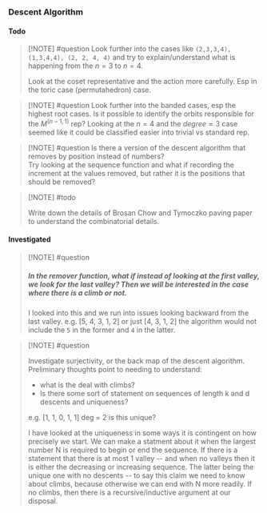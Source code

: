 
### Descent Algorithm 

#### Todo

> [!NOTE] #question
> Look further into the cases like `(2,3,3,4), (1,3,4,4), (2, 2, 4, 4)` and try to explain/understand what is happening from the $n=3$ to $n=4$.  
> 
> Look at the coset representative and the action more carefully.  Esp in the toric case (permutahedron) case.


> [!NOTE] #question
> Look further into the banded cases, esp the highest root cases.  Is it possible to identify the orbits responsible for the $M^(n-1, 1)$ rep?
> Looking at the $n=4$ and the $degree = 3$ case seemed like it could be classified easier into trivial vs standard rep.   


> [!NOTE] #question
> Is there a version of the descent algorithm that removes by position instead of numbers?  
> Try looking at the sequence function and what if recording the increment at the values removed, but rather it is the positions that should be removed?

> [!NOTE] #todo
>
> Write down the details of Brosan Chow and Tymoczko paving paper to understand the combinatorial details.
 
#### Investigated

> [!NOTE] #question 
>    ##### In the remover function, what if instead of looking at the first valley, we look for the last valley?  Then we will be interested in the case where there is a climb or not.  
>
>  I looked into this and we run into issues looking backward from the last valley.  e.g. [5, 4, 3, 1, 2] or just [4, 3, 1, 2] the algorithm would not include the `5` in the former and `4` in the latter.   

> [!NOTE] #question
>
> Investigate surjectivity, or the back map of the descent algorithm.  Preliminary thoughts point to needing to understand:
> * what is the deal with climbs?
> * Is there some sort of statement on sequences of length k and d descents and uniqueness?
> 
> e.g. [1, 1, 0, 1, 1] deg = 2 is this unique?
> 
>I have looked at the uniqueness in some ways it is contingent on how precisely we start.  We can make a statment about it when the largest number N is required to begin or end the sequence.  If there is a statement that there is at most 1 valley -- and when no valleys then it is either the decreasing or increasing sequence.  The latter being the unique one with no descents -- to say this claim we need to know about climbs, because otherwise we can end with N more readily.  If no climbs, then there is a recursive/inductive argument at our disposal. 





